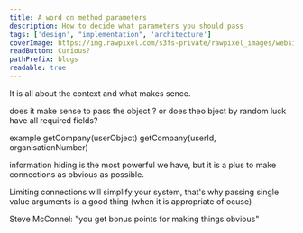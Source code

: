 ```yaml
---
title: A word on method parameters 
description: How to decide what parameters you should pass
tags: ['design', "implementation", 'architecture']
coverImage: https://img.rawpixel.com/s3fs-private/rawpixel_images/website_content/pd42-63143350-rob.jpg?w=800&dpr=1&fit=default&crop=default&q=65&vib=3&con=3&usm=15&bg=F4F4F3&ixlib=js-2.2.1&s=603a9513ed3ebc00ecdc5620f495d81a
readButton: Curious?
pathPrefix: blogs
readable: true
---
```


It is all about the context and what makes sence.

does it make sense to pass the object ?
or does theo bject by random luck have all required fields?

example
getCompany(userObject)
getCompany(userId, organisationNumber)

information hiding is the most powerful we have, but it is a plus to make connections as obvious as possible.

Limiting connections will simplify your system, that's why passing single value arguments is a good thing (when it is appropriate of ocuse)

Steve McConnel: "you get bonus points for making things obvious"